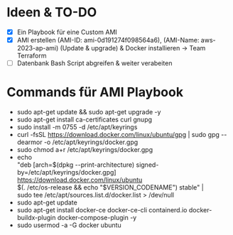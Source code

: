 # Ideen & TO-DO

- [x] Ein Playbook für eine Custom AMI
- [x] AMI erstellen (AMI-ID: ami-0d191274f098564a6), (AMI-Name: aws-2023-ap-ami) (Update & upgrade) & Docker installieren -> Team Terraform 
- [ ] Datenbank Bash Script abgreifen & weiter verabeiten

# Commands für AMI Playbook

- sudo apt-get update && sudo apt-get upgrade -y
- sudo apt-get install ca-certificates curl gnupg
- sudo install -m 0755 -d /etc/apt/keyrings
- curl -fsSL https://download.docker.com/linux/ubuntu/gpg | sudo gpg --dearmor -o /etc/apt/keyrings/docker.gpg
- sudo chmod a+r /etc/apt/keyrings/docker.gpg
- echo \
  "deb [arch=$(dpkg --print-architecture) signed-by=/etc/apt/keyrings/docker.gpg] https://download.docker.com/linux/ubuntu \
  $(. /etc/os-release && echo "$VERSION_CODENAME") stable" | \
  sudo tee /etc/apt/sources.list.d/docker.list > /dev/null
- sudo apt-get update
- sudo apt-get install docker-ce docker-ce-cli containerd.io docker-buildx-plugin docker-compose-plugin -y
- sudo usermod -a -G docker ubuntu
